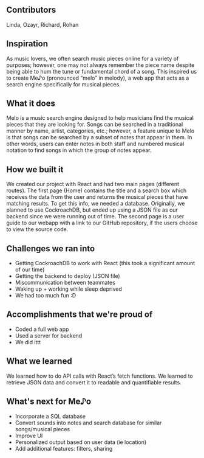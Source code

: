 ## Contributors
Linda, Ozayr, Richard, Rohan

## Inspiration
As music lovers, we often search music pieces online for a variety of purposes; however, one may not always remember the piece name despite being able to hum the tune or fundamental chord of a song. This inspired us to create Me♪o (pronounced “melo” in melody), a web app that acts as a search engine specifically for musical pieces. 

## What it does
Melo is a music search engine designed to help musicians find the musical pieces that they are looking for. Songs can be searched in a traditional manner by name, artist, categories, etc.; however, a feature unique to Melo is that songs can be searched by a subset of notes that appear in them. In other words, users can enter notes in both staff and numbered musical notation to find songs in which the group of notes appear. 

## How we built it
We created our project with React and had two main pages (different routes). The first page (Home) contains the title and a search box which receives the data from the user and returns the musical pieces that have matching results. To get this info, we needed a database. Originally, we planned to use CockroachDB, but ended up using a JSON file as our backend since we were running out of time. The second page is a user guide to our webapp with a link to our GitHub repository, if the users choose to view the source code.

## Challenges we ran into
- Getting CockroachDB to work with React (this took a significant amount of our time)
- Getting the backend to deploy (JSON file)
- Miscommunication between teammates 
- Waking up + working while sleep deprived
- We had too much fun :D

## Accomplishments that we're proud of
- Coded a full web app
- Used a server for backend
- We did ittt

## What we learned
We learned how to do API calls with React’s fetch functions. We learned to retrieve JSON data and convert it to readable and quantifiable results. 

## What's next for Me♪o 
- Incorporate a SQL database
- Convert sounds into notes and search database for similar songs/musical pieces
- Improve UI
- Personalized output based on user data (ie location)
- Add additional features: filters, sharing